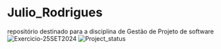 # Julio_Rodrigues
repositório destinado para a disciplina de Gestão de Projeto de software
![Exercicio-25SET2024](https://github.com/user-attachments/assets/0437e61b-e2c5-4b45-8aba-32ebd34506b7)
![Project_status](https://github.com/user-attachments/assets/bc284d13-5fa3-4fed-ab16-a753b3969d42)

